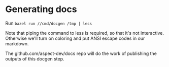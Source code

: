 # Generating docs

Run `bazel run //cmd/docgen /tmp | less`

Note that piping the command to less is required, so that it's not interactive.
Otherwise we'll turn on coloring and put ANSI escape codes in our markdown.

The github.com/aspect-dev/docs repo will do the work of publishing the outputs of this docgen step.
